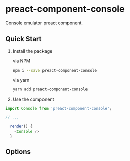 # preact-component-console
Console emulator preact component.

## Quick Start

1. Install the package

    via NPM

    ```bash
    npm i --save preact-component-console
    ```

    via yarn
    ```bash
    yarn add preact-component-console
    ```

2. Use the component

```javascript
import Console from 'preact-component-console';

// ...

  render() {
    <Console />
  }
```

## Options
